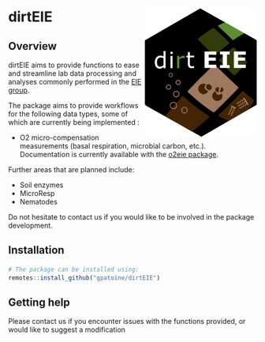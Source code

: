 
<!-- README.md is generated from README.Rmd. Please edit that file -->

# dirtEIE <img src="man/figures/logo.png" align="right" height="260" /></a>

## Overview

dirtEIE aims to provide functions to ease and streamline lab data
processing and analyses commonly performed in the [EIE
group](https://www.idiv.de/en/groups-and-people/core-groups/experimental-interaction-ecology.html).

The package aims to provide workflows for the following data types, some
of which are currently being implemented :

- O2 micro-compensation measurements (basal respiration, microbial
  carbon, etc.). Documentation is currently available with the [o2eie
  package](https://github.com/gpatoine/o2eie).

Further areas that are planned include:

- Soil enzymes
- MicroResp
- Nematodes

Do not hesitate to contact us if you would like to be involved in the
package development.

## Installation

``` r
# The package can be installed using:
remotes::install_github("gpatoine/dirtEIE")
```

## Getting help

Please contact us if you encounter issues with the functions provided,
or would like to suggest a modification
